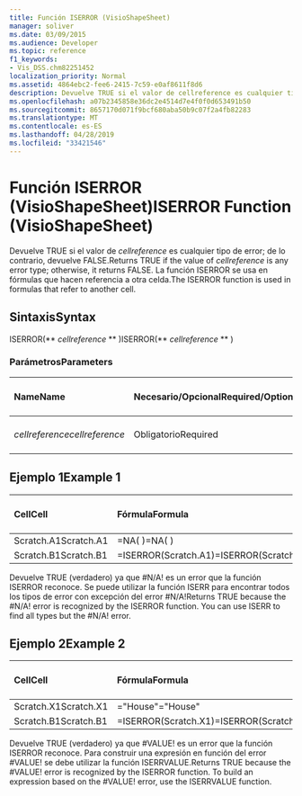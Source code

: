 ```yaml
---
title: Función ISERROR (VisioShapeSheet)
manager: soliver
ms.date: 03/09/2015
ms.audience: Developer
ms.topic: reference
f1_keywords:
- Vis_DSS.chm82251452
localization_priority: Normal
ms.assetid: 4864ebc2-fee6-2415-7c59-e0af8611f8d6
description: Devuelve TRUE si el valor de cellreference es cualquier tipo de error; de lo contrario, devuelve FALSE. La función ISERROR se usa en fórmulas que hacen referencia a otra celda.
ms.openlocfilehash: a07b2345858e36dc2e4514d7e4f0f0d653491b50
ms.sourcegitcommit: 8657170d071f9bcf680aba50b9c07f2a4fb82283
ms.translationtype: MT
ms.contentlocale: es-ES
ms.lasthandoff: 04/28/2019
ms.locfileid: "33421546"
---
```

# <a name="iserror-function-visioshapesheet"></a><span data-ttu-id="3b9ce-104">Función ISERROR (VisioShapeSheet)</span><span class="sxs-lookup"><span data-stu-id="3b9ce-104">ISERROR Function (VisioShapeSheet)</span></span>

<span data-ttu-id="3b9ce-105">Devuelve TRUE si el valor de  _cellreference_ es cualquier tipo de error; de lo contrario, devuelve FALSE.</span><span class="sxs-lookup"><span data-stu-id="3b9ce-105">Returns TRUE if the value of  _cellreference_ is any error type; otherwise, it returns FALSE.</span></span> <span data-ttu-id="3b9ce-106">La función ISERROR se usa en fórmulas que hacen referencia a otra celda.</span><span class="sxs-lookup"><span data-stu-id="3b9ce-106">The ISERROR function is used in formulas that refer to another cell.</span></span> 
  
## <a name="syntax"></a><span data-ttu-id="3b9ce-107">Sintaxis</span><span class="sxs-lookup"><span data-stu-id="3b9ce-107">Syntax</span></span>

<span data-ttu-id="3b9ce-108">ISERROR(\*\* *cellreference* \*\* )</span><span class="sxs-lookup"><span data-stu-id="3b9ce-108">ISERROR(\*\* *cellreference* \*\* )</span></span> 
  
### <a name="parameters"></a><span data-ttu-id="3b9ce-109">Parámetros</span><span class="sxs-lookup"><span data-stu-id="3b9ce-109">Parameters</span></span>

|<span data-ttu-id="3b9ce-110">**Name**</span><span class="sxs-lookup"><span data-stu-id="3b9ce-110">**Name**</span></span>|<span data-ttu-id="3b9ce-111">**Necesario/Opcional**</span><span class="sxs-lookup"><span data-stu-id="3b9ce-111">**Required/Optional**</span></span>|<span data-ttu-id="3b9ce-112">**Tipo de datos**</span><span class="sxs-lookup"><span data-stu-id="3b9ce-112">**Data Type**</span></span>|<span data-ttu-id="3b9ce-113">**Descripción**</span><span class="sxs-lookup"><span data-stu-id="3b9ce-113">**Description**</span></span>|
|:-----|:-----|:-----|:-----|
| <span data-ttu-id="3b9ce-114">_cellreference_</span><span class="sxs-lookup"><span data-stu-id="3b9ce-114">_cellreference_</span></span> <br/> |<span data-ttu-id="3b9ce-115">Obligatorio</span><span class="sxs-lookup"><span data-stu-id="3b9ce-115">Required</span></span>  <br/> |<span data-ttu-id="3b9ce-116">**String**</span><span class="sxs-lookup"><span data-stu-id="3b9ce-116">**String**</span></span> <br/> |<span data-ttu-id="3b9ce-117">Referencia a una celda.</span><span class="sxs-lookup"><span data-stu-id="3b9ce-117">Reference to a cell.</span></span>  <br/> |
   
## <a name="example-1"></a><span data-ttu-id="3b9ce-118">Ejemplo 1</span><span class="sxs-lookup"><span data-stu-id="3b9ce-118">Example 1</span></span>

|<span data-ttu-id="3b9ce-119">**Cell**</span><span class="sxs-lookup"><span data-stu-id="3b9ce-119">**Cell**</span></span>|<span data-ttu-id="3b9ce-120">**Fórmula**</span><span class="sxs-lookup"><span data-stu-id="3b9ce-120">**Formula**</span></span>|<span data-ttu-id="3b9ce-121">**Valor devuelto**</span><span class="sxs-lookup"><span data-stu-id="3b9ce-121">**Value returned**</span></span>|
|:-----|:-----|:-----|
|<span data-ttu-id="3b9ce-122">Scratch.A1</span><span class="sxs-lookup"><span data-stu-id="3b9ce-122">Scratch.A1</span></span>  <br/> |<span data-ttu-id="3b9ce-123">=NA( )</span><span class="sxs-lookup"><span data-stu-id="3b9ce-123">=NA( )</span></span>  <br/> |<span data-ttu-id="3b9ce-124">#N/A!</span><span class="sxs-lookup"><span data-stu-id="3b9ce-124">#N/A!</span></span>  <br/> |
|<span data-ttu-id="3b9ce-125">Scratch.B1</span><span class="sxs-lookup"><span data-stu-id="3b9ce-125">Scratch.B1</span></span>  <br/> |<span data-ttu-id="3b9ce-126">=ISERROR(Scratch.A1)</span><span class="sxs-lookup"><span data-stu-id="3b9ce-126">=ISERROR(Scratch.A1)</span></span>  <br/> |<span data-ttu-id="3b9ce-127">TRUE</span><span class="sxs-lookup"><span data-stu-id="3b9ce-127">TRUE</span></span>  <br/> |
   
<span data-ttu-id="3b9ce-p103">Devuelve TRUE (verdadero) ya que #N/A! es un error que la función ISERROR reconoce. Se puede utilizar la función ISERR para encontrar todos los tipos de error con excepción del error #N/A!</span><span class="sxs-lookup"><span data-stu-id="3b9ce-p103">Returns TRUE because the #N/A! error is recognized by the ISERROR function. You can use ISERR to find all types but the #N/A! error.</span></span>
  
## <a name="example-2"></a><span data-ttu-id="3b9ce-132">Ejemplo 2</span><span class="sxs-lookup"><span data-stu-id="3b9ce-132">Example 2</span></span>

|<span data-ttu-id="3b9ce-133">**Cell**</span><span class="sxs-lookup"><span data-stu-id="3b9ce-133">**Cell**</span></span>|<span data-ttu-id="3b9ce-134">**Fórmula**</span><span class="sxs-lookup"><span data-stu-id="3b9ce-134">**Formula**</span></span>|<span data-ttu-id="3b9ce-135">**Valor devuelto**</span><span class="sxs-lookup"><span data-stu-id="3b9ce-135">**Value returned**</span></span>|
|:-----|:-----|:-----|
|<span data-ttu-id="3b9ce-136">Scratch.X1</span><span class="sxs-lookup"><span data-stu-id="3b9ce-136">Scratch.X1</span></span>  <br/> |<span data-ttu-id="3b9ce-137">="House"</span><span class="sxs-lookup"><span data-stu-id="3b9ce-137">="House"</span></span>  <br/> |<span data-ttu-id="3b9ce-138">#VALUE!</span><span class="sxs-lookup"><span data-stu-id="3b9ce-138">#VALUE!</span></span>  <br/> |
|<span data-ttu-id="3b9ce-139">Scratch.B1</span><span class="sxs-lookup"><span data-stu-id="3b9ce-139">Scratch.B1</span></span>  <br/> |<span data-ttu-id="3b9ce-140">=ISERROR(Scratch.X1)</span><span class="sxs-lookup"><span data-stu-id="3b9ce-140">=ISERROR(Scratch.X1)</span></span>  <br/> |<span data-ttu-id="3b9ce-141">TRUE</span><span class="sxs-lookup"><span data-stu-id="3b9ce-141">TRUE</span></span>  <br/> |
   
<span data-ttu-id="3b9ce-p104">Devuelve TRUE (verdadero) ya que #VALUE! es un error que la función ISERROR reconoce. Para construir una expresión en función del error #VALUE! se debe utilizar la función ISERRVALUE.</span><span class="sxs-lookup"><span data-stu-id="3b9ce-p104">Returns TRUE because the #VALUE! error is recognized by the ISERROR function. To build an expression based on the #VALUE! error, use the ISERRVALUE function.</span></span>
  

